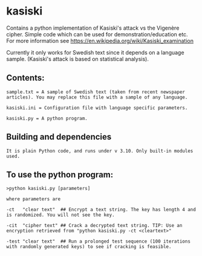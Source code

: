 # kasiski
Contains a python implementation of Kasiski's attack vs the Vigenère cipher. Simple code which can be used for demonstration/education etc. For more information see https://en.wikipedia.org/wiki/Kasiski_examination

Currently it only works for Swedish text since it depends on a language sample. (Kasiski's attack is based on statistical analysis). 

## Contents:

    sample.txt = A sample of Swedish text (taken from recent newspaper articles). You may replace this file with a sample of any language. 
    
    kasiski.ini = Configuration file with language specific parameters.

    kasiski.py = A python program. 

## Building and dependencies

    It is plain Python code, and runs under v 3.10. Only built-in modules used. 

## To use the python program:

    >python kasiski.py [parameters]

    where parameters are

    -ct   "clear text"  ## Encrypt a text string. The key has length 4 and is randomized. You will not see the key. 

    -cit  "cipher text" ## Crack a decrypted text string. TIP: Use an encryption retrieved from "python kasiski.py -ct <cleartext>"

    -test "clear text"  ## Run a prolonged test sequence (100 iterations with randomly generated keys) to see if cracking is feasible. 
